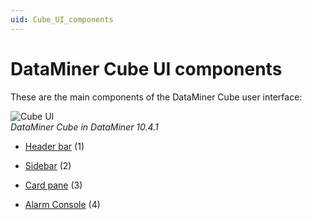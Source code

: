 ```yaml
---
uid: Cube_UI_components
---
```


# DataMiner Cube UI components

These are the main components of the DataMiner Cube user interface:

![Cube UI](~/user-guide/images/Cube_UI.png)<br/>*DataMiner Cube in DataMiner 10.4.1*

- [Header bar](xref:DataMiner_Cube_header_bar) (1)

- [Sidebar](xref:DataMiner_Cube_sidebar) (2)

- [Card pane](xref:DataMiner_Cube_card_pane) (3)

- [Alarm Console](xref:DataMiner_Cube_Alarm_Console) (4)

